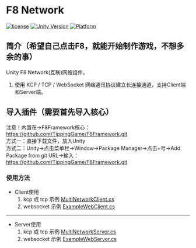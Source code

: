 # F8 Network

[![license](http://img.shields.io/badge/license-MIT-green.svg)](https://opensource.org/licenses/MIT) 
[![Unity Version](https://img.shields.io/badge/unity-2021.3.15f1-blue)](https://unity.com) 
[![Platform](https://img.shields.io/badge/platform-Win%20%7C%20Android%20%7C%20iOS%20%7C%20Mac%20%7C%20Linux%20%7C%20WebGL-orange)]() 

## 简介（希望自己点击F8，就能开始制作游戏，不想多余的事）
Unity F8 Network(互联)网络组件。
1. 使用 KCP / TCP / WebSocket 网络通讯协议建立长连接通道，支持Client端和Server端。

## 导入插件（需要首先导入核心）
注意！内置在->F8Framework核心：https://github.com/TippingGame/F8Framework.git  
方式一：直接下载文件，放入Unity  
方式二：Unity->点击菜单栏->Window->Package Manager->点击+号->Add Package from git URL->输入：https://github.com/TippingGame/F8Framework.git  

### 使用方法
* Client使用  
  1. kcp 或 tcp 示例 [MultiNetworkClient.cs](https://github.com/TippingGame/F8Framework/blob/main/Tests/Network/MultiNetworkChannel/MultiNetworkClient.cs)  
  2. websocket 示例 [ExampleWebClient.cs](https://github.com/TippingGame/F8Framework/blob/main/Tests/Network/SimpleWebTransport/ExampleWebClient.cs)  
------------------------------------------
* Server使用
  1. kcp 或 tcp 示例 [MultiNetworkServer.cs](https://github.com/TippingGame/F8Framework/blob/main/Tests/Network/MultiNetworkChannel/MultiNetworkServer.cs)
  2. websocket 示例 [ExampleWebServer.cs](https://github.com/TippingGame/F8Framework/blob/main/Tests/Network/SimpleWebTransport/ExampleWebServer.cs)  

